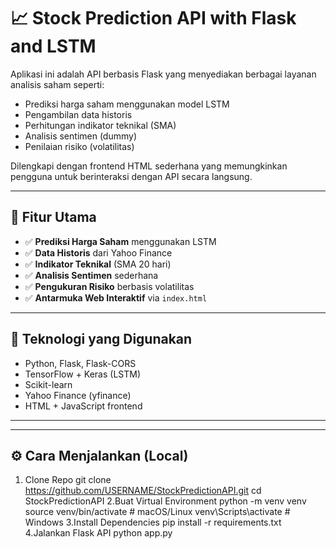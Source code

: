 # 📈 Stock Prediction API with Flask and LSTM

Aplikasi ini adalah API berbasis Flask yang menyediakan berbagai layanan analisis saham seperti:
- Prediksi harga saham menggunakan model LSTM
- Pengambilan data historis
- Perhitungan indikator teknikal (SMA)
- Analisis sentimen (dummy)
- Penilaian risiko (volatilitas)

Dilengkapi dengan frontend HTML sederhana yang memungkinkan pengguna untuk berinteraksi dengan API secara langsung.

---

## 🚀 Fitur Utama

- ✅ **Prediksi Harga Saham** menggunakan LSTM
- ✅ **Data Historis** dari Yahoo Finance
- ✅ **Indikator Teknikal** (SMA 20 hari)
- ✅ **Analisis Sentimen** sederhana
- ✅ **Pengukuran Risiko** berbasis volatilitas
- ✅ **Antarmuka Web Interaktif** via `index.html`

---

## 🧠 Teknologi yang Digunakan

- Python, Flask, Flask-CORS
- TensorFlow + Keras (LSTM)
- Scikit-learn
- Yahoo Finance (yfinance)
- HTML + JavaScript frontend

---

---

## ⚙️ Cara Menjalankan (Local)

1. Clone Repo
git clone https://github.com/USERNAME/StockPredictionAPI.git
cd StockPredictionAPI
2.Buat Virtual Environment
python -m venv venv
source venv/bin/activate       # macOS/Linux
venv\Scripts\activate          # Windows
3.Install Dependencies
pip install -r requirements.txt
4.Jalankan Flask API
python app.py




